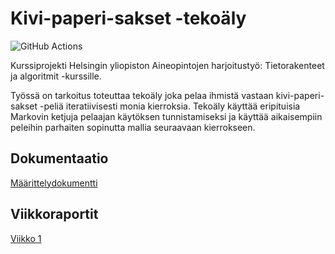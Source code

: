 # Kivi-paperi-sakset -tekoäly

![GitHub Actions](https://github.com/hhautajarvi/kps-tekoaly/workflows/CI/badge.svg)

Kurssiprojekti Helsingin yliopiston Aineopintojen harjoitustyö: Tietorakenteet ja algoritmit -kurssille.

Työssä on tarkoitus toteuttaa tekoäly joka pelaa ihmistä vastaan kivi-paperi-sakset -peliä iteratiivisesti monia kierroksia. Tekoäly käyttää eripituisia Markovin ketjuja pelaajan käytöksen tunnistamiseksi ja käyttää aikaisempiin peleihin parhaiten sopinutta mallia seuraavaan kierrokseen.

## Dokumentaatio

[Määrittelydokumentti](https://github.com/hhautajarvi/kps-tekoaly/blob/master/Dokumentaatio/maarittelydokumentti.md)

## Viikkoraportit

[Viikko 1](https://github.com/hhautajarvi/kps-tekoaly/blob/master/Dokumentaatio/Viikkoraportti1.md)
